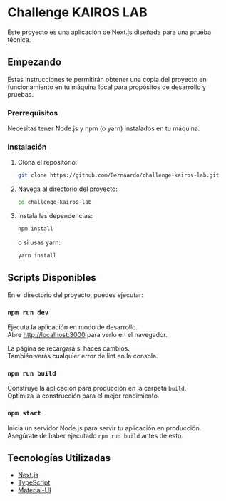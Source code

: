 # Challenge KAIROS LAB

Este proyecto es una aplicación de Next.js diseñada para una prueba técnica.
## Empezando

Estas instrucciones te permitirán obtener una copia del proyecto en funcionamiento en tu máquina local para propósitos de desarrollo y pruebas.

### Prerrequisitos

Necesitas tener Node.js y npm (o yarn) instalados en tu máquina.

### Instalación

1. Clona el repositorio:

    ```bash
    git clone https://github.com/Bernaardo/challenge-kairos-lab.git
    ```

2. Navega al directorio del proyecto:

    ```bash
    cd challenge-kairos-lab
    ```

3. Instala las dependencias:

    ```bash
    npm install
    ```

    o si usas yarn:

    ```bash
    yarn install
    ```

## Scripts Disponibles

En el directorio del proyecto, puedes ejecutar:

### `npm run dev`

Ejecuta la aplicación en modo de desarrollo.\
Abre [http://localhost:3000](http://localhost:3000) para verlo en el navegador.

La página se recargará si haces cambios.\
También verás cualquier error de lint en la consola.

### `npm run build`

Construye la aplicación para producción en la carpeta `build`.\
Optimiza la construcción para el mejor rendimiento.

### `npm start`

Inicia un servidor Node.js para servir tu aplicación en producción.\
Asegúrate de haber ejecutado `npm run build` antes de esto.

## Tecnologías Utilizadas

- [Next.js](https://nextjs.org/)
- [TypeScript](https://www.typescriptlang.org/)
- [Material-UI](https://mui.com/)


